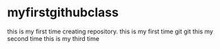 # myfirstgithubclass
this is my first time creating repository.
this is my first time git git
this my second time
this is my third time 


